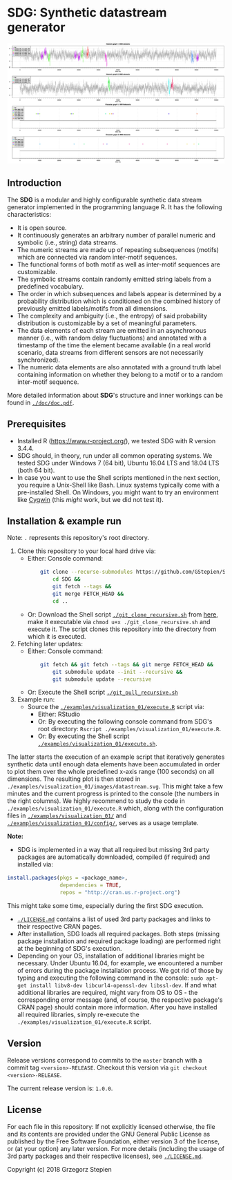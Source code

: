 # SDG: Synthetic datastream generator
![Example synthetic datastream](./doc/images/datastream.png)

## Introduction
The **SDG** is a modular and highly configurable synthetic data stream generator implemented in the programming language R. It has the following characteristics:

* It is open source.
* It continuously generates an arbitrary number of parallel numeric and symbolic (i.e., string) data streams.
* The numeric streams are made up of repeating subsequences (motifs) which are connected via random inter-motif sequences.
* The functional forms of both motif as well as inter-motif sequences are customizable.
* The symbolic streams contain randomly emitted string labels from a predefined vocabulary.
*	The order in which subsequences and labels appear is determined by a probability distribution which is conditioned on the combined history of previously emitted labels/motifs from all dimensions.
* The complexity and ambiguity (i.e., the entropy) of said probability distribution is customizable by a set of meaningful parameters.
* The data elements of each stream are emitted in an asynchronous manner (i.e., with random delay fluctuations) and annotated with a timestamp of the time the element became available (in a real world scenario, data streams from different sensors are not necessarily synchronized).
* The numeric data elements are also annotated with a ground truth label containing information on whether they belong to a motif or to a random inter-motif sequence.

More detailed information about **SDG**'s structure and inner workings can be found in [`./doc/doc.pdf`](./doc/doc.pdf).

## Prerequisites
* Installed R (https://www.r-project.org/), we tested SDG with R version 3.4.4.
* SDG should, in theory, run under all common operating systems. We tested SDG under Windows 7 (64 bit), Ubuntu 16.04 LTS and 18.04 LTS (both 64 bit).
* In case you want to use the Shell scripts mentioned in the next section, you require a Unix-Shell like Bash. Linux systems typically come with a pre-installed Shell. On Windows, you might want to try an environment like [Cygwin](https://cygwin.com/) (this *might* work, but we did not test it).

## Installation & example run
Note: `.` represents this repository's root directory.

1. Clone this repository to your local hard drive via:  
    * Either: Console command:
        ```bash
            git clone --recurse-submodules https://github.com/GStepien/SDG.git &&
                cd SDG &&
                git fetch --tags && 
                git merge FETCH_HEAD &&
                cd ..
        ```
    * Or: Download the Shell script [`./git_clone_recursive.sh`](./git_clone_recursive.sh) from [here](https://raw.githubusercontent.com/GStepien/SDG/master/git_clone_recursive.sh), make it executable via `chmod u+x ./git_clone_recursive.sh` and execute it. The script clones this repository into the directory from which it is executed.
2. Fetching later updates:  
    * Either: Console command:
        ```bash
            git fetch && git fetch --tags && git merge FETCH_HEAD &&
                git submodule update --init --recursive &&
                git submodule update --recursive
        ```
    * Or: Execute the Shell script [`./git_pull_recursive.sh`](./git_pull_recursive.sh)
3. Example run: 
    * Source the [`./examples/visualization_01/execute.R`](./examples/visualization_01/execute.R) script via:  
        * Either: RStudio 
        * Or: By executing the following console command from SDG's root directory: `Rscript ./examples/visualization_01/execute.R`.
        * Or: By executing the Shell script [`./examples/visualization_01/execute.sh`](./examples/visualization_01/execute.sh).

The latter starts the execution of an example script that iteratively generates synthetic data until enough data elements have been accumulated in order to plot them over the whole predefined x-axis range (100 seconds) on all dimensions. The resulting plot is then stored in `./examples/visualization_01/images/datastream.svg`. This might take a few minutes and the current progress is printed to the console (the numbers in the right columns). We highly recommend to study the code in `./examples/visualization_01/execute.R` which, along with the configuration files in [`./examples/visualization_01/`](./examples/visualization_01/) and [`./examples/visualization_01/config/`](./examples/visualization_01/config/), serves as a usage template.

**Note:**

* SDG is implemented in a way that all required but missing 3rd party packages are automatically downloaded, compiled (if required) and installed via: 
```R
install.packages(pkgs = <package_name>, 
                 dependencies = TRUE, 
                 repos = "http://cran.us.r-project.org")
```
This might take some time, especially during the first SDG execution. 
* [`./LICENSE.md`](./LICENSE.md) contains a list of used 3rd party packages and links to their respective CRAN pages.
* After installation, SDG loads all required packages. Both steps (missing package installation and required package loading) are performed right at the beginning of SDG's execution.
* Depending on your OS, installation of additional libraries might be necessary. Under Ubuntu 16.04, for example, we encountered a number of errors during the package installation process. We got rid of those by typing and executing the following command in the console: `sudo apt-get install libv8-dev libcurl4-openssl-dev libssl-dev`. If and what additional libraries are required, might vary from OS to OS - the corresponding error message (and, of course, the respective package's CRAN page) should contain more information.
After you have installed all required libraries, simply re-execute the `./examples/visualization_01/execute.R` script.

## Version
Release versions correspond to commits to the `master` branch with a commit tag `<version>-RELEASE`. Checkout this version via `git checkout <version>-RELEASE`.

The current release version is: `1.0.0`.

## License
For each file in this repository:
If not explicitly licensed otherwise, the file and its contents are provided under the GNU General Public License as published by the Free Software Foundation, either version 3 of the license, or (at your option) any later version. For more details (including the usage of 3rd party packages and their respective licenses), see [`./LICENSE.md`](./LICENSE.md).

Copyright (c) 2018 Grzegorz Stepien
